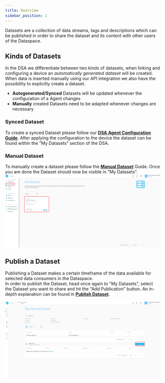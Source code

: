 ```yaml
---
title: Overview
sidebar_position: 1
---
```


Datasets are a collection of data streams, tags and descriptions which can be published in order to share the dataset and its content with other users of the Dataspace.

## Kinds of Datasets

In the DSA we differentiate between two kinds of datasets, when linking and configuring a device an _automatically generated dataset_ will be created. When data is inserted manually using our API integration we also have the possibility to explicitly create a dataset.

- **Autogenerated/Synced** Datasets will be updated whenever the configuration of a Agent changes
- **Manually** created Datasets need to be adapted whenever changes are necessary

### Synced Dataset

To create a synced Dataset please follow our [**DSA Agent Configuration Guide**](../../setup/agent_configuration.mdx). After applying the configuration to the device the dataset can be found within the "My Datasets" section of the DSA.

### Manual Dataset

To manually create a dataset please follow the [**Manual Dataset**](./manual_datasets.md) Guide. Once you are done the Dataset should now be visible in "My Datasets".
![My Datasets](./img/my_datasets.png)

## Publish a Dataset

Publishing a Dataset makes a certain timeframe of the data available for selected data consumers in the Dataspace.  
In order to publish the Dataset, head once again to "My Datasets", select the Dataset you want to share and hit the "Add Publication" button. An in-depth explanation can be found in [**Publish Dataset**](./publish.md).

![My Datasets](./img/dataset_publish_1.png)
